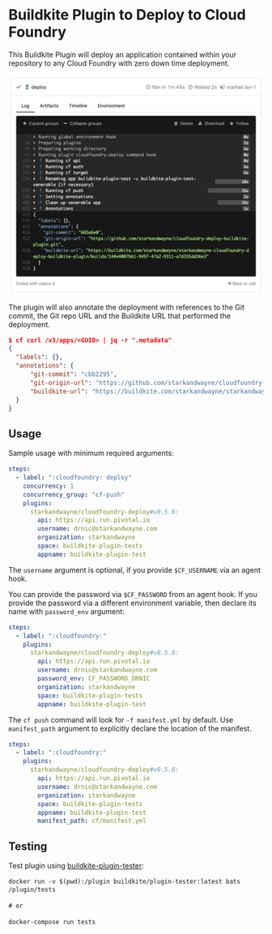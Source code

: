 # Buildkite Plugin to Deploy to Cloud Foundry

This Buildkite Plugin will deploy an application contained within your repository to any Cloud Foundry with zero down time deployment.

![deploy](docs/buildkite-cloudfoundry-deploy-output.png)

The plugin will also annotate the deployment with references to the Git commit, the Git repo URL and the Buildkite URL that performed the deployment.

```json
$ cf curl /v3/apps/<GUID> | jq -r ".metadata"
{
  "labels": {},
  "annotations": {
      "git-commit": "cbb2295",
      "git-origin-url": "https://github.com/starkandwayne/cloudfoundry-deploy-buildkite-plugin.git",
      "buildkite-url": "https://buildkite.com/starkandwayne/starkandwayne-cloudfoundry-deploy-buildkite-plugin/builds/10#25c29a97-a498-418b-bab2-2fcbdf088137"
  }
}
```

## Usage

Sample usage with minimum required arguments:

```yaml
steps:
  - label: ":cloudfoundry: deploy"
    concurrency: 1
    concurrency_group: "cf-push"
    plugins:
      starkandwayne/cloudfoundry-deploy#v0.5.0:
        api: https://api.run.pivotal.io
        username: drnic@starkandwayne.com
        organization: starkandwayne
        space: buildkite-plugin-tests
        appname: buildkite-plugin-test
```

The `username` argument is optional, if you provide `$CF_USERNAME` via an agent hook.

You can provide the password via `$CF_PASSWORD` from an agent hook. If you provide the password via a different environment variable, then declare its name with `password_env` argument:

```yaml
steps:
  - label: ":cloudfoundry:"
    plugins:
      starkandwayne/cloudfoundry-deploy#v0.5.0:
        api: https://api.run.pivotal.io
        username: drnic@starkandwayne.com
        password_env: CF_PASSWORD_DRNIC
        organization: starkandwayne
        space: buildkite-plugin-tests
        appname: buildkite-plugin-test
```

The `cf push` command will look for `-f manifest.yml` by default. Use `manifest_path` argument to explicitly declare the location of the manifest.

```yaml
steps:
  - label: ":cloudfoundry:"
    plugins:
      starkandwayne/cloudfoundry-deploy#v0.5.0:
        api: https://api.run.pivotal.io
        username: drnic@starkandwayne.com
        organization: starkandwayne
        space: buildkite-plugin-tests
        appname: buildkite-plugin-test
        manifest_path: cf/manifest.yml
```

## Testing

Test plugin using [buildkite-plugin-tester](https://github.com/buildkite-plugins/buildkite-plugin-tester):

```
docker run -v $(pwd):/plugin buildkite/plugin-tester:latest bats /plugin/tests

# or

docker-compose run tests
```
